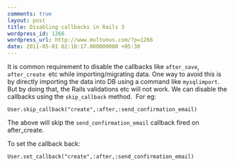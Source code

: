 ```yaml
---
comments: true
layout: post
title: Disabling callbacks in Rails 3
wordpress_id: 1266
wordpress_url: http://www.multunus.com/?p=1266
date: 2011-05-01 02:10:17.000000000 +05:30
---
```

It is common requirement to disable the callbacks like <code>after_save</code>, <code>after_create </code>etc while importing/migrating data. One way to avoid this is by directly importing the data into DB using a command like <code>mysqlimport</code>. But by doing that, the Rails validations etc will not work. We can disable the callbacks using the <code>skip_callback</code> method.  For eg:

<code>User.skip_callback("create",:after,:send_confirmation_email)</code>

The above will skip the <code>send_confirmation_email</code> callback fired on after_create.

To set the callback back:

<code>User.set_callback("create",:after,:send_confirmation_email)</code>
